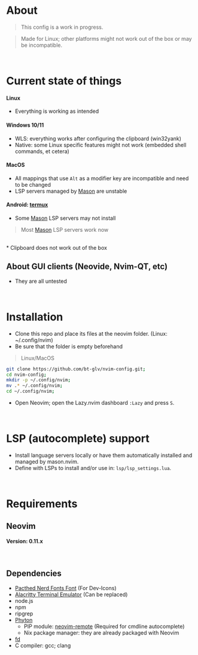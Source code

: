 # About

> This config is a work in progress.

> Made for Linux; other platforms might not work out of the box or may be incompatible.
</br>


# Current state of things
#### Linux
- Everything is working as intended

#### Windows 10/11
* WLS: everything works after configuring the clipboard (win32yank)
* Native: some Linux specific features might not work (embedded shell commands, et cetera)

#### MacOS
* All mappings that use `Alt` as a modifier key are incompatible and need to be changed
* LSP servers managed by <a href='https://github.com/mason-org/mason.nvim'>Mason</a> are unstable

#### Android: <a href='https://github.com/termux/termux-app'>termux</a>
* Some <a href='https://github.com/mason-org/mason.nvim'>Mason</a> LSP servers may not install
> Most <a href='https://github.com/mason-org/mason.nvim'>Mason</a> LSP servers work now
</br>
* Clipboard does not work out of the box

</br>

## About GUI clients (Neovide, Nvim-QT, etc)
- They are all untested

</br>

# Installation

- Clone this repo and place its files at the neovim folder. (Linux: ~/.config/nvim)
- Be sure that the folder is empty beforehand

> Linux/MacOS
```bash
git clone https://github.com/bt-glv/nvim-config.git;
cd nvim-config;
mkdir -p ~/.config/nvim;
mv .* ~/.config/nvim;
cd ~/.config/nvim;
```

- Open Neovim; open the Lazy.nvim dashboard ```:Lazy``` and press ```S```.

</br>

# LSP (autocomplete) support

- Install language servers locally or have them automatically installed and managed by mason.nvim.
- Define with LSPs to install and/or use in: `lsp/lsp_settings.lua`.


</br>

# Requirements

<h2>Neovim</h2>
<h4>Version: 0.11.x</h4>
&nbsp;
<h2>Dependencies</h2>
<ul>
    <li><a href='https://www.nerdfonts.com/'>Pacthed Nerd Fonts Font</a> (For Dev-Icons)</li>
    <li><a href='https://alacritty.org/'>Alacritty Terminal Emulator</a> (Can be replaced)</li>
    <li>node.js</li>
    <li>npm</li>
    <li>ripgrep</li>
    <li><a href='https://www.python.org/'>Phyton</a> 
        <ul>
            <li>PIP module: <a href='https://pypi.org/project/neovim-remote/'>neovim-remote</a> (Required for cmdline autocomplete)</li>
            <li>Nix package manager: they are already packaged with Neovim</li>
        </ul>    
    </li>
    <li><a href='https://github.com/sharkdp/fd'>fd</a></li>
    <li>C compiler: gcc; clang</li>
</ul>



